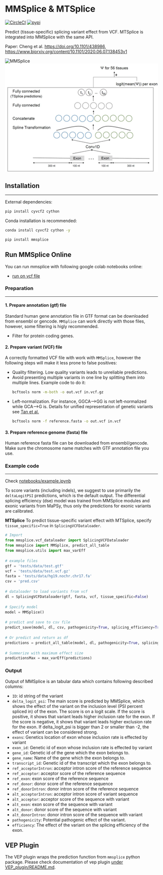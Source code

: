 # MMSplice & MTSplice
[![CircleCI](https://circleci.com/gh/gagneurlab/MMSplice.svg?style=svg)](https://circleci.com/gh/gagneurlab/MMSplice_MTSplice)
[![pypi](https://img.shields.io/pypi/v/mmsplice.svg)](https://pypi.python.org/pypi/mmsplice)

Predict (tissue-specific) splicing variant effect from VCF. MTSplice is integrated into MMSplice with the same API. 

Paper: Cheng et al. https://doi.org/10.1101/438986, https://www.biorxiv.org/content/10.1101/2020.06.07.138453v1

![MMSplice](https://raw.githubusercontent.com/kipoi/models/master/MMSplice/Model.png)
![MTSplice](https://raw.githubusercontent.com/s6juncheng/figshare/master/MTSplice.JPG)

## Installation
-----------------

External dependencies:
```bash
pip install cyvcf2 cython
```

Conda installation is recommended:
```bash
conda install cyvcf2 cython -y
```

```bash
pip install mmsplice
```

## Run MMSplice Online

You can run mmsplice with following google colab notebooks online:

- [run on vcf file](https://colab.research.google.com/drive/1Kw5rHMXaxXXsmE3WecxbXyGQJma80Eq6)

### Preparation
-----------------

#### 1. Prepare annotation (gtf) file
Standard human gene annotation file in GTF format can be downloaded from ensembl or gencode.
`MMSplice` can work directly with those files, however, some filtering is higly recommended.

- Filter for protein coding genes.

#### 2. Prepare variant (VCF) file
A correctly formatted VCF file with work with `MMSplice`, however the following steps will make it less prone to false positives:

- Quality filtering. Low quality variants leads to unreliable predictions.
- Avoid presenting multiple variants in one line by splitting them into multiple lines. Example code to do it:
  ```bash
  bcftools norm -m-both -o out.vcf in.vcf.gz
  ```
- Left-normalization. For instance, GGCA-->GG is not left-normalized while GCA-->G is. Details for unified representation of genetic variants see [Tan et al.](https://www.ncbi.nlm.nih.gov/pmc/articles/PMC4481842/)
  ```bash
  bcftools norm -f reference.fasta -o out.vcf in.vcf
  ```

#### 3. Prepare reference genome (fasta) file
Human reference fasta file can be downloaded from ensembl/gencode. Make sure the chromosome name matches with GTF annotation file you use.


### Example code
-------------------

Check [notebooks/example.ipynb](https://github.com/gagneurlab/MMSplice/blob/master/notebooks/example.ipynb)

To score variants (including indels), we suggest to use primarily the `deltaLogitPSI` predictions, which is the default output. The differential splicing efficiency (dse) model was trained from MMSplice modules and exonic variants from MaPSy, thus only the predictions for exonic variants are calibrated.

**MTSplice** To predict tissue-specific variant effect with MTSplice, specify `tissue_specific=True` in `SplicingVCFDataloader`. 

```python
# Import
from mmsplice.vcf_dataloader import SplicingVCFDataloader
from mmsplice import MMSplice, predict_all_table
from mmsplice.utils import max_varEff

# example files
gtf = 'tests/data/test.gtf'
vcf = 'tests/data/test.vcf.gz'
fasta = 'tests/data/hg19.nochr.chr17.fa'
csv = 'pred.csv'

# dataloader to load variants from vcf
dl = SplicingVCFDataloader(gtf, fasta, vcf, tissue_specific=False)

# Specify model
model = MMSplice()

# predict and save to csv file
predict_save(model, dl, csv, pathogenicity=True, splicing_efficiency=True)

# Or predict and return as df
predictions = predict_all_table(model, dl, pathogenicity=True, splicing_efficiency=True)

# Summerize with maximum effect size
predictionsMax = max_varEff(predictions)
```

### Output

Output of MMSplice is an tabular data which contains following described columns:

* `ID`: id string of the variant
* `delta_logit_psi`: The main score is predicted by MMSplice, which shows the effect of the variant on the inclusion level (PSI percent spliced in) of the exon. The score is on a logit scale.  If the score is positive, it shows that variant leads higher inclusion rate for the exon. If the score is negative, it shows that variant leads higher exclusion rate for the exon. If delta_logit_psi is bigger than 2 or smaller than -2, the effect of variant can be considered strong.
* `exons`: Genetics location of exon whose inclusion rate is effected by variant
* `exon_id`: Genetic id of exon whose inclusion rate is effected by variant
* `gene_id`: Genetic id of the gene which the exon belongs to. 
* `gene_name`:  Name of the gene which the exon belongs to. 
* `transcript_id`: Genetic id of the transcript which the exon belongs to. 
* `ref_acceptorIntron`: acceptor intron score of the reference sequence
* `ref_acceptor`: acceptor score of the reference sequence
* `ref_exon`: exon score of the reference sequence
* `ref_donor`: donor score of the reference sequence
* `ref_donorIntron`: donor intron score of the reference sequence
* `alt_acceptorIntron`: acceptor intron score of variant sequence
* `alt_acceptor`: acceptor score of the sequence with variant
* `alt_exon`: exon score of the sequence with variant
* `alt_donor`: donor score of the sequence with variant
* `alt_donorIntron`: donor intron score of the sequence with variant
* `pathogenicity`: Potential pathogenic effect of the variant.
* `efficiency`: The effect of the variant on the splicing efficiency of the exon.


## VEP Plugin

The VEP plugin wraps the prediction function from `mmsplice` python package. Please check documentation of vep plugin [under VEP_plugin/README.md](VEP_plugin/README.md).
